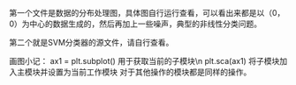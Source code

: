第一个文件是数据的分布处理图，具体图自行运行查看，可以看出来都是以（0， 0）为中心的数据生成的，然后再加上一些噪声，典型的非线性分类问题。


第二个就是SVM分类器的源文件，请自行查看。

画图小记：   ax1 = plt.subplot() 用于获取当前的子模块\n
            plt.sca(ax1)  将子模块加入主模块并设置为当前工作模块
            对于其他操作的模块都是同样的操作。